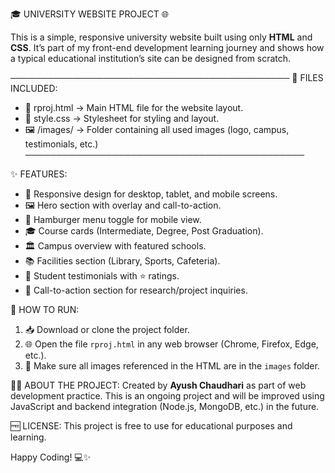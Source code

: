🎓 UNIVERSITY WEBSITE PROJECT 🌐

This is a simple, responsive university website built using only **HTML** and **CSS**. It’s part of my front-end development learning journey and shows how a typical educational institution’s site can be designed from scratch.

─────────────────────────────────────────────
📁 FILES INCLUDED:
- 📄 rproj.html     → Main HTML file for the website layout.
- 🎨 style.css      → Stylesheet for styling and layout.
- 🖼️ /images/       → Folder containing all used images (logo, campus, testimonials, etc.)
─────────────────────────────────────────────

✨ FEATURES:
- 📱 Responsive design for desktop, tablet, and mobile screens.
- 🖼️ Hero section with overlay and call-to-action.
- 🍔 Hamburger menu toggle for mobile view.
- 🎓 Course cards (Intermediate, Degree, Post Graduation).
- 🏛️ Campus overview with featured schools.
- 📚 Facilities section (Library, Sports, Cafeteria).
- 💬 Student testimonials with ⭐ ratings.
- 📢 Call-to-action section for research/project inquiries.

🚀 HOW TO RUN:
1. 📥 Download or clone the project folder.
2. 🌐 Open the file `rproj.html` in any web browser (Chrome, Firefox, Edge, etc.).
3. 🧾 Make sure all images referenced in the HTML are in the `images` folder.

👨‍💻 ABOUT THE PROJECT:
Created by **Ayush Chaudhari** as part of web development practice.
This is an ongoing project and will be improved using JavaScript and backend integration (Node.js, MongoDB, etc.) in the future.

🆓 LICENSE:
This project is free to use for educational purposes and learning.

Happy Coding! 💻✨
